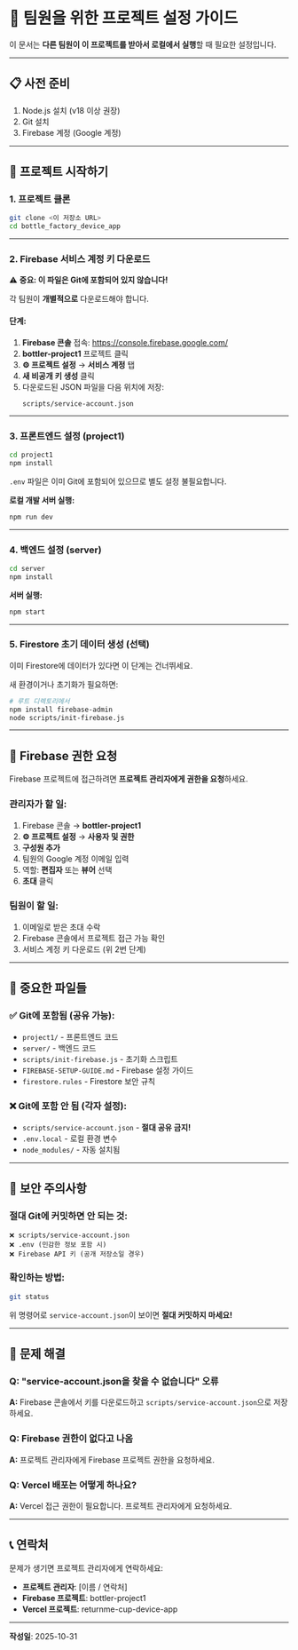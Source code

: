 # 👥 팀원을 위한 프로젝트 설정 가이드

이 문서는 **다른 팀원이 이 프로젝트를 받아서 로컬에서 실행**할 때 필요한 설정입니다.

---

## 📋 사전 준비

1. Node.js 설치 (v18 이상 권장)
2. Git 설치
3. Firebase 계정 (Google 계정)

---

## 🚀 프로젝트 시작하기

### 1. 프로젝트 클론

```bash
git clone <이 저장소 URL>
cd bottle_factory_device_app
```

---

### 2. Firebase 서비스 계정 키 다운로드

⚠️ **중요: 이 파일은 Git에 포함되어 있지 않습니다!**

각 팀원이 **개별적으로** 다운로드해야 합니다.

#### 단계:

1. **Firebase 콘솔** 접속: https://console.firebase.google.com/
2. **bottler-project1** 프로젝트 클릭
3. **⚙️ 프로젝트 설정** → **서비스 계정** 탭
4. **새 비공개 키 생성** 클릭
5. 다운로드된 JSON 파일을 다음 위치에 저장:
   ```
   scripts/service-account.json
   ```

---

### 3. 프론트엔드 설정 (project1)

```bash
cd project1
npm install
```

`.env` 파일은 이미 Git에 포함되어 있으므로 별도 설정 불필요합니다.

**로컬 개발 서버 실행:**
```bash
npm run dev
```

---

### 4. 백엔드 설정 (server)

```bash
cd server
npm install
```

**서버 실행:**
```bash
npm start
```

---

### 5. Firestore 초기 데이터 생성 (선택)

이미 Firestore에 데이터가 있다면 이 단계는 건너뛰세요.

새 환경이거나 초기화가 필요하면:

```bash
# 루트 디렉토리에서
npm install firebase-admin
node scripts/init-firebase.js
```

---

## 🔑 Firebase 권한 요청

Firebase 프로젝트에 접근하려면 **프로젝트 관리자에게 권한을 요청**하세요.

### 관리자가 할 일:

1. Firebase 콘솔 → **bottler-project1**
2. **⚙️ 프로젝트 설정** → **사용자 및 권한**
3. **구성원 추가**
4. 팀원의 Google 계정 이메일 입력
5. 역할: **편집자** 또는 **뷰어** 선택
6. **초대** 클릭

### 팀원이 할 일:

1. 이메일로 받은 초대 수락
2. Firebase 콘솔에서 프로젝트 접근 가능 확인
3. 서비스 계정 키 다운로드 (위 2번 단계)

---

## 📁 중요한 파일들

### ✅ Git에 포함됨 (공유 가능):
- `project1/` - 프론트엔드 코드
- `server/` - 백엔드 코드
- `scripts/init-firebase.js` - 초기화 스크립트
- `FIREBASE-SETUP-GUIDE.md` - Firebase 설정 가이드
- `firestore.rules` - Firestore 보안 규칙

### ❌ Git에 포함 안 됨 (각자 설정):
- `scripts/service-account.json` - **절대 공유 금지!**
- `.env.local` - 로컬 환경 변수
- `node_modules/` - 자동 설치됨

---

## 🚨 보안 주의사항

### 절대 Git에 커밋하면 안 되는 것:

```
❌ scripts/service-account.json
❌ .env (민감한 정보 포함 시)
❌ Firebase API 키 (공개 저장소일 경우)
```

### 확인하는 방법:

```bash
git status
```

위 명령어로 `service-account.json`이 보이면 **절대 커밋하지 마세요!**

---

## 💬 문제 해결

### Q: "service-account.json을 찾을 수 없습니다" 오류

**A:** Firebase 콘솔에서 키를 다운로드하고 `scripts/service-account.json`으로 저장하세요.

### Q: Firebase 권한이 없다고 나옴

**A:** 프로젝트 관리자에게 Firebase 프로젝트 권한을 요청하세요.

### Q: Vercel 배포는 어떻게 하나요?

**A:** Vercel 접근 권한이 필요합니다. 프로젝트 관리자에게 요청하세요.

---

## 📞 연락처

문제가 생기면 프로젝트 관리자에게 연락하세요:
- **프로젝트 관리자**: [이름 / 연락처]
- **Firebase 프로젝트**: bottler-project1
- **Vercel 프로젝트**: returnme-cup-device-app

---

**작성일**: 2025-10-31
